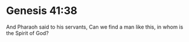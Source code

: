 # Genesis 41:38

And Pharaoh said to his servants, Can we find a man like this, in whom is the Spirit of God?
